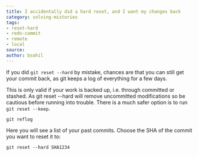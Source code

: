 ```yaml
---
title: I accidentally did a hard reset, and I want my changes back
category: solving-mistories
tags:
- reset-hard
- redo-commit
- remote
- local
source: 
author: bsahil
---
```


If you did `git reset --hard` by mistake, chances are that you can still get your commit back,
as git keeps a log of everything for a few days.

This is only valid if your work is backed up, i.e. through committed or stashed.
As git reset --hard will remove uncommitted modifications so be cautious before running into trouble.
There is a much safer option is to run `git reset --keep`.

```shell
git reflog
```

Here you will see a list of your past commits. Choose the SHA of the commit you want to reset it to:

```shell
git reset --hard SHA1234
```
